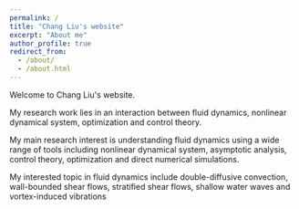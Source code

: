 ```yaml
---
permalink: /
title: "Chang Liu's website"
excerpt: "About me"
author_profile: true
redirect_from: 
  - /about/
  - /about.html
---
```


Welcome to Chang Liu's website. 

My research work lies in an interaction between fluid dynamics, nonlinear dynamical system, optimization and control theory.

My main research interest is understanding fluid dynamics using a wide range of tools including nonlinear dynamical system, asymptotic analysis, control theory, optimization and direct numerical simulations. 

My interested topic in fluid dynamics include double-diffusive convection, wall-bounded shear flows, stratified shear flows, shallow water waves and vortex-induced vibrations

